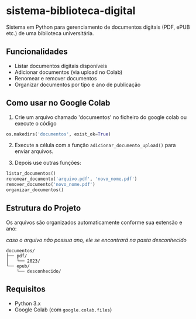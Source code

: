 # sistema-biblioteca-digital
Sistema em Python para gerenciamento de documentos digitais (PDF, ePUB etc.) de uma biblioteca universitária.

## Funcionalidades
- Listar documentos digitais disponíveis
- Adicionar documentos (via upload no Colab)
- Renomear e remover documentos
- Organizar documentos por tipo e ano de publicação

## Como usar no Google Colab
1. Crie um arquivo chamado 'documentos' no ficheiro do google colab ou execute o código
   
```python
os.makedirs('documentos', exist_ok=True)
```

2. Execute a célula com a função `adicionar_documento_upload()` para enviar arquivos.

3. Depois use outras funções:

```python
listar_documentos()
renomear_documento('arquivo.pdf', 'novo_nome.pdf')
remover_documento('novo_nome.pdf')
organizar_documentos()
```

## Estrutura do Projeto
Os arquivos são organizados automaticamente conforme sua extensão e ano:

*caso o arquivo não possua ano, ele se encontrará na pasta desconhecido*

```
documentos/
├── pdf/
│   └── 2023/
└── epub/
    └── desconhecido/
```

##  Requisitos
- Python 3.x
- Google Colab (com `google.colab.files`)
